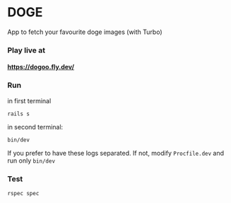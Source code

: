 # DOGE

App to fetch your favourite doge images (with Turbo)

### Play live at

#### https://dogoo.fly.dev/

### Run

in first terminal
```
rails s
```

in second terminal:
```
bin/dev
```

If you prefer to have these logs separated. If not, modify `Procfile.dev` and run only `bin/dev`

### Test

```
rspec spec
```
